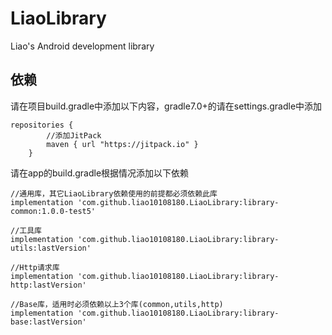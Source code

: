 # LiaoLibrary
Liao's Android development library
## 依赖
请在项目build.gradle中添加以下内容，gradle7.0+的请在settings.gradle中添加
```
repositories {
        //添加JitPack
        maven { url "https://jitpack.io" }
    }
```

请在app的build.gradle根据情况添加以下依赖
```
//通用库，其它LiaoLibrary依赖使用的前提都必须依赖此库
implementation 'com.github.liao10108180.LiaoLibrary:library-common:1.0.0-test5'

//工具库
implementation 'com.github.liao10108180.LiaoLibrary:library-utils:lastVersion'

//Http请求库
implementation 'com.github.liao10108180.LiaoLibrary:library-http:lastVersion'

//Base库，适用时必须依赖以上3个库(common,utils,http)
implementation 'com.github.liao10108180.LiaoLibrary:library-base:lastVersion'

```
